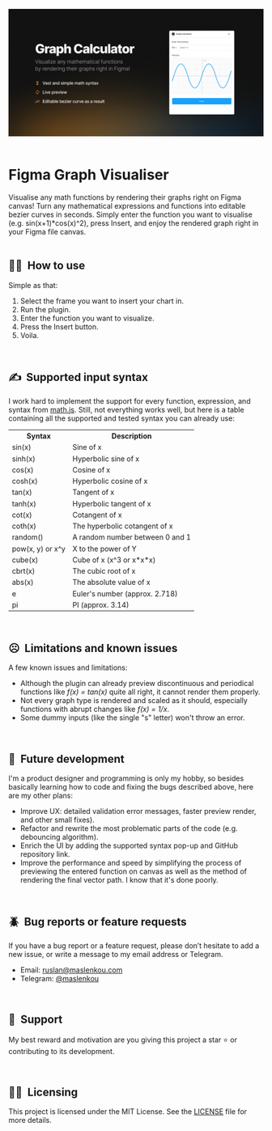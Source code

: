 ![Main preview image](/github-assets/main-image.png)
<br />
 
# Figma Graph Visualiser
Visualise any math functions by rendering their graphs right on Figma canvas!
Turn any mathematical expressions and functions into editable bezier curves in seconds. Simply enter the function you want to visualise (e.g. sin(x+1)*cos(x)^2), press Insert, and enjoy the rendered graph right in your Figma file canvas. 
<br />
 
<!-- ## 🚀  Quick start
<br /> -->

## 👩‍🏫  How to use
Simple as that:
1. Select the frame you want to insert your chart in.
2. Run the plugin.
3. Enter the function you want to visualize.
4. Press the Insert button.
5. Voila.
<br />

## ✍️  Supported input syntax
I work hard to implement the support for every function, expression, and syntax from [math.js](https://mathjs.org/docs/reference/functions.html#trigonometry-functions). Still, not everything works well, but here is a table containing all the supported and tested syntax you can already use:
<table>
  <tbody>
    <tr valign="top">
      <th>
        Syntax
      </th>
      <th>
        Description
      </th>
    </tr>
    <tr valign="top">
      <td>
        sin(x)
      </td>
      <td>
        Sine of x
      </td>
    </tr>
    <tr valign="top">
      <td>
        sinh(x)
      </td>
      <td>
        Hyperbolic sine of x
      </td>
    </tr>
    <tr valign="top">
      <td>
        cos(x)
      </td>
      <td>
        Cosine of x
      </td>
    </tr>
    <tr valign="top">
      <td>
        cosh(x)
      </td>
      <td>
        Hyperbolic cosine of x
      </td>
    </tr>
    <tr valign="top">
      <td>
        tan(x)
      </td>
      <td>
        Tangent of x
      </td>
    </tr>
    <tr valign="top">
      <td>
        tanh(x)
      </td>
      <td>
        Hyperbolic tangent of x
      </td>
    </tr>
    <tr valign="top">
      <td>
        cot(x)
      </td>
      <td>
        Cotangent of x
      </td>
    </tr>
    <tr valign="top">
      <td>
        coth(x)
      </td>
      <td>
        The hyperbolic cotangent of x
      </td>
    </tr>
    <tr valign="top">
      <td>
        random()
      </td>
      <td>
        A random number between 0 and 1
      </td>
    </tr>
    <tr valign="top">
      <td>
        pow(x, y) or x^y
      </td>
      <td>
        X to the power of Y
      </td>
    </tr>
    <tr valign="top">
      <td>
        cube(x)
      </td>
      <td>
        Cube of x (x^3 or x*x*x)
      </td>
    </tr>
    <tr valign="top">
      <td>
        cbrt(x)
      </td>
      <td>
        The cubic root of x
      </td>
    </tr>
    <tr valign="top">
      <td>
        abs(x)
      </td>
      <td>
        The absolute value of x
      </td>
    </tr>
    <tr valign="top">
      <td>
        e
      </td>
      <td>
        Euler's number (approx. 2.718)
      </td>
    </tr>
    <tr valign="top">
      <td>
        pi
      </td>
      <td>
        PI (approx. 3.14)
      </td>
    </tr>
  </tbody>
</table>
<br />

## ☹️  Limitations and known issues
A few known issues and limitations:
* Although the plugin can already preview discontinuous and periodical functions like *f(x) = tan(x)* quite all right, it cannot render them properly.
* Not every graph type is rendered and scaled as it should, especially functions with abrupt changes like *f(x) = 1/x*.
* Some dummy inputs (like the single "s" letter) won't throw an error.
<br />

## 👀  Future development
I'm a product designer and programming is only my hobby, so besides basically learning how to code and fixing the bugs described above, here are my other plans:
* Improve UX: detailed validation error messages, faster preview render, and other small fixes).
* Refactor and rewrite the most problematic parts of the code (e.g. debouncing algorithm).
* Enrich the UI by adding the supported syntax pop-up and GitHub repository link.
* Improve the performance and speed by simplifying the process of previewing the entered function on canvas as well as the method of rendering the final vector path. I know that it's done  poorly. 
<br />

## 🪲  Bug reports or feature requests
If you have a bug report or a feature request, please don’t hesitate to add a new issue, or write a message to my email address or Telegram.
* Email: [ruslan@maslenkou.com](mailto:ruslan@maslenkou.com)
* Telegram: [@maslenkou](t.me/maslenkou)
<br />

## 🫡  Support
My best reward and motivation are you giving this project a star ⭐️ or contributing to its development.
<br />

 
## 👩‍⚖️  Licensing
This project is licensed under the MIT License. See the [LICENSE](https://github.com/maslenkou/figma-graph-calculator/blob/main/LICENSE) file for more details.
